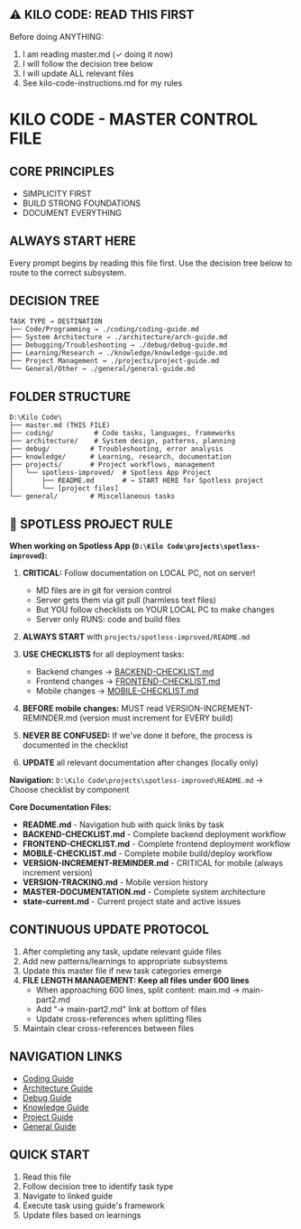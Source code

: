 ## ⚠️ KILO CODE: READ THIS FIRST
Before doing ANYTHING:
1. I am reading master.md (✓ doing it now)
2. I will follow the decision tree below
3. I will update ALL relevant files
4. See kilo-code-instructions.md for my rules

# KILO CODE - MASTER CONTROL FILE

## CORE PRINCIPLES
- SIMPLICITY FIRST
- BUILD STRONG FOUNDATIONS  
- DOCUMENT EVERYTHING

## ALWAYS START HERE
Every prompt begins by reading this file first. Use the decision tree below to route to the correct subsystem.

## DECISION TREE
```
TASK TYPE → DESTINATION
├── Code/Programming → ./coding/coding-guide.md
├── System Architecture → ./architecture/arch-guide.md  
├── Debugging/Troubleshooting → ./debug/debug-guide.md
├── Learning/Research → ./knowledge/knowledge-guide.md
├── Project Management → ./projects/project-guide.md
└── General/Other → ./general/general-guide.md
```

## FOLDER STRUCTURE
```
D:\Kilo Code\
├── master.md (THIS FILE)
├── coding/          # Code tasks, languages, frameworks
├── architecture/    # System design, patterns, planning
├── debug/          # Troubleshooting, error analysis
├── knowledge/      # Learning, research, documentation
├── projects/       # Project workflows, management
│   └── spotless-improved/  # Spotless App Project
│       ├── README.md       # → START HERE for Spotless project
│       └── [project files]
└── general/        # Miscellaneous tasks
```

## 🚨 SPOTLESS PROJECT RULE

**When working on Spotless App (`D:\Kilo Code\projects\spotless-improved`):**

1. **CRITICAL:** Follow documentation on LOCAL PC, not on server!
   - MD files are in git for version control
   - Server gets them via git pull (harmless text files)
   - But YOU follow checklists on YOUR LOCAL PC to make changes
   - Server only RUNS: code and build files

2. **ALWAYS START** with `projects/spotless-improved/README.md`

3. **USE CHECKLISTS** for all deployment tasks:
   - Backend changes → [BACKEND-CHECKLIST.md](./projects/spotless-improved/BACKEND-CHECKLIST.md)
   - Frontend changes → [FRONTEND-CHECKLIST.md](./projects/spotless-improved/FRONTEND-CHECKLIST.md)
   - Mobile changes → [MOBILE-CHECKLIST.md](./projects/spotless-improved/MOBILE-CHECKLIST.md)

4. **BEFORE mobile changes:** MUST read VERSION-INCREMENT-REMINDER.md (version must increment for EVERY build)

5. **NEVER BE CONFUSED:** If we've done it before, the process is documented in the checklist

6. **UPDATE** all relevant documentation after changes (locally only)

**Navigation:** `D:\Kilo Code\projects\spotless-improved\README.md` → Choose checklist by component

**Core Documentation Files:**
- **README.md** - Navigation hub with quick links by task
- **BACKEND-CHECKLIST.md** - Complete backend deployment workflow
- **FRONTEND-CHECKLIST.md** - Complete frontend deployment workflow
- **MOBILE-CHECKLIST.md** - Complete mobile build/deploy workflow
- **VERSION-INCREMENT-REMINDER.md** - CRITICAL for mobile (always increment version)
- **VERSION-TRACKING.md** - Mobile version history
- **MASTER-DOCUMENTATION.md** - Complete system architecture
- **state-current.md** - Current project state and active issues

## CONTINUOUS UPDATE PROTOCOL
1. After completing any task, update relevant guide files
2. Add new patterns/learnings to appropriate subsystems
3. Update this master file if new task categories emerge
4. **FILE LENGTH MANAGEMENT: Keep all files under 600 lines**
   - When approaching 600 lines, split content: main.md → main-part2.md
   - Add "→ main-part2.md" link at bottom of files
   - Update cross-references when splitting files
5. Maintain clear cross-references between files

## NAVIGATION LINKS
- [Coding Guide](./coding/coding-guide.md)
- [Architecture Guide](./architecture/arch-guide.md)
- [Debug Guide](./debug/debug-guide.md)
- [Knowledge Guide](./knowledge/knowledge-guide.md)
- [Project Guide](./projects/project-guide.md)
- [General Guide](./general/general-guide.md)

## QUICK START
1. Read this file
2. Follow decision tree to identify task type
3. Navigate to linked guide
4. Execute task using guide's framework
5. Update files based on learnings